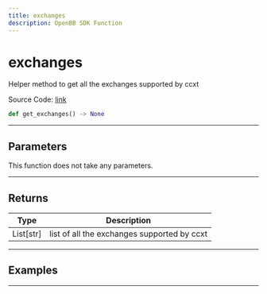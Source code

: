 ```yaml
---
title: exchanges
description: OpenBB SDK Function
---
```


# exchanges

Helper method to get all the exchanges supported by ccxt

Source Code: [link](https://github.com/OpenBB-finance/OpenBBTerminal/tree/main/openbb_terminal/cryptocurrency/due_diligence/ccxt_model.py#L10)

```python
def get_exchanges() -> None
```
---

## Parameters

This function does not take any parameters.

---

## Returns

| Type | Description |
| ---- | ----------- |
| List[str] | list of all the exchanges supported by ccxt |

---

## Examples

---

